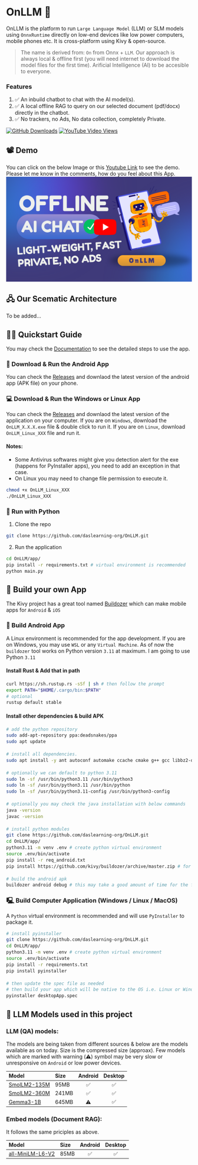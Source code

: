 # OnLLM 🧠
OnLLM is the platform to run `Large Language Model` (LLM) or SLM models using `OnnxRuntime` directly on low-end devices like low power computers, mobile phones etc. It is cross-platform using Kivy &amp; open-source.

> The name is derived from: `On` from Onnx + `LLM`. Our approach is always local & offline first (you will need internet to download the model files for the first time). Arificial Intelligence (AI) to be accesible to everyone.

### Features
1. ✅️ An inbuild chatbot to chat with the AI model(s).
2. ✅️ A local offline RAG to query on our selected document (pdf/docx) directly in the chatbot.
2. ✅️ No trackers, no Ads, No data collection, completely Private.

[![GitHub Downloads](https://img.shields.io/github/downloads/daslearning-org/OnLLM/total)](https://github.com/daslearning-org/OnLLM/releases)
[![YouTube Video Views](https://img.shields.io/youtube/views/D-KwL59GgKA)](https://www.youtube.com/watch?v=D-KwL59GgKA)

## 📽️ Demo
You can click on the below Image or this [Youtube Link](https://www.youtube.com/watch?v=D-KwL59GgKA) to see the demo. Please let me know in the comments, how do you feel about this App. <br>
[![OnLLM-YouTube](./docs/images/thumb.png)](https://www.youtube.com/watch?v=D-KwL59GgKA)

## 🖧 Our Scematic Architecture
To be added...

## 🧑‍💻 Quickstart Guide
You may check the [Documentation](https://blog.daslearning.in/llm_ai/genai/onllm.html) to see the detailed steps to use the app.

### 📱 Download & Run the Android App
You can check the [Releases](https://github.com/daslearning-org/OnLLM/tags) and downlaod the latest version of the android app (APK file) on your phone.

### 💻 Download & Run the Windows or Linux App
You can check the [Releases](https://github.com/daslearning-org/OnLLM/releases) and downlaod the latest version of the application on your computer. If you are on `Windows`, download the `OnLLM_X.X.X.exe` file & double click to run it. If you are on `Linux`, download `OnLLM_Linux_XXX` file and run it.

#### Notes:
- Some Antivirus softwares might give you detection alert for the exe (happens for PyInstaller apps), you need to add an exception in that case.
- On Linux you may need to change file permission to execute it.
```bash
chmod +x OnLLM_Linux_XXX
./OnLLM_Linux_XXX
```

### 🐍 Run with Python

1. Clone the repo
```bash
git clone https://github.com/daslearning-org/OnLLM.git
```

2. Run the application
```bash
cd OnLLM/app/
pip install -r requirements.txt # virtual environment is recommended
python main.py
```

## 🦾 Build your own App
The Kivy project has a great tool named [Buildozer](https://buildozer.readthedocs.io/en/latest/) which can make mobile apps for `Android` & `iOS`

### 📱 Build Android App
A Linux environment is recommended for the app development. If you are on Windows, you may use `WSL` or any `Virtual Machine`. As of now the `buildozer` tool works on Python version `3.11` at maximum. I am going to use Python `3.11`

#### Install Rust & Add that in path
```bash
curl https://sh.rustup.rs -sSf | sh # then follow the prompt
export PATH="$HOME/.cargo/bin:$PATH"
# optional
rustup default stable
```

#### Install other dependencies & build APK
```bash
# add the python repository
sudo add-apt-repository ppa:deadsnakes/ppa
sudo apt update

# install all dependencies.
sudo apt install -y ant autoconf automake ccache cmake g++ gcc libbz2-dev libffi-dev libltdl-dev libtool libssl-dev lbzip2 make ninja-build openjdk-17-jdk patch patchelf pkg-config protobuf-compiler python3.11 python3.11-venv python3.11-dev

# optionally we can default to python 3.11
sudo ln -sf /usr/bin/python3.11 /usr/bin/python3
sudo ln -sf /usr/bin/python3.11 /usr/bin/python
sudo ln -sf /usr/bin/python3.11-config /usr/bin/python3-config

# optionally you may check the java installation with below commands
java -version
javac -version

# install python modules
git clone https://github.com/daslearning-org/OnLLM.git
cd OnLLM/app/
python3.11 -m venv .env # create python virtual environment
source .env/bin/activate
pip install -r req_android.txt
pip install https://github.com/kivy/buildozer/archive/master.zip # for android 15

# build the android apk
buildozer android debug # this may take a good amount of time for the first time & will generate the apk in the bin directory
```

### 🖳 Build Computer Application (Windows / Linux / MacOS)
A `Python` virtual environment is recommended and will use `PyInstaller` to package it.

```bash
# install pyinstaller
git clone https://github.com/daslearning-org/OnLLM.git
cd OnLLM/app/
python3.11 -m venv .env # create python virtual environment
source .env/bin/activate
pip install -r requirements.txt
pip install pyinstaller

# then update the spec file as needed
# then build your app which will be native to the OS i.e. Linux or Windows or MAC
pyinstaller desktopApp.spec
```

## 🔗 LLM Models used in this project

### LLM (QA) models:
The models are being taken from different sources & below are the models available as on today. Size is the compressed size (approax). Few models which are marked with warning (⚠️) symbol may be very slow or unresponsive on `Android` or low power devices.

| Model | Size | Android | Desktop |
| :---- | :--- | :-----: | :-----: |
| [SmolLM2-135M](https://huggingface.co/HuggingFaceTB/SmolLM2-135M-Instruct) | 95MB | ✅️ | ✅️ |
| [SmolLM2-360M](https://huggingface.co/HuggingFaceTB/SmolLM2-360M-Instruct) | 241MB | ✅️ | ✅️ |
| [Gemma3-1B](https://huggingface.co/onnx-community/gemma-3-1b-it-ONNX) | 645MB | ⚠️ | ✅️ |

### Embed models (Document RAG):
It follows the same priciples as above.

| Model | Size | Android | Desktop |
| :---- | :--- | :-----: | :-----: |
| [all-MiniLM-L6-V2](https://huggingface.co/onnx-models/all-MiniLM-L6-v2-onnx) | 85MB | ✅️ | ✅️ |
